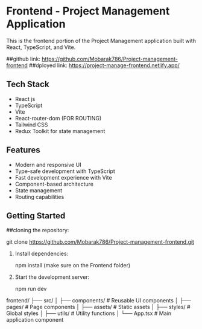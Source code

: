 # Frontend - Project Management Application

This is the frontend portion of the Project Management application built with React, TypeScript, and Vite.

##github link: https://github.com/Mobarak786/Project-management-frontend
##dployed link: https://project-manage-frontend.netlify.app/

## Tech Stack

- React js
- TypeScript
- Vite
- React-router-dom (FOR ROUTING)
- Tailwind CSS
- Redux Toolkit for state management

## Features

- Modern and responsive UI
- Type-safe development with TypeScript
- Fast development experience with Vite
- Component-based architecture
- State management
- Routing capabilities

## Getting Started

##cloning the repository:

git clone https://github.com/Mobarak786/Project-management-frontend.git

1. Install dependencies:

   npm install (make sure on the Frontend folder)

2. Start the development server:

   npm run dev

frontend/
├── src/
│ ├── components/ # Reusable UI components
│ ├── pages/ # Page components
│ ├── assets/ # Static assets
│ ├── styles/ # Global styles
│ ├── utils/ # Utility functions
│ └── App.tsx # Main application component
